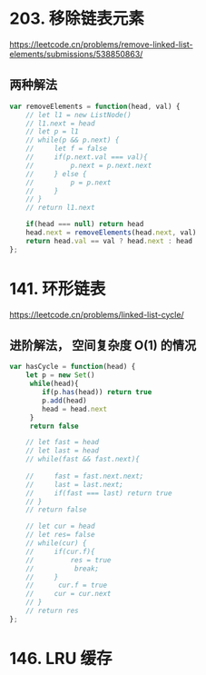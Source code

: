 # 203. 移除链表元素
https://leetcode.cn/problems/remove-linked-list-elements/submissions/538850863/
## 两种解法
```js
var removeElements = function(head, val) {
    // let l1 = new ListNode()
    // l1.next = head
    // let p = l1
    // while(p && p.next) {
    //     let f = false
    //     if(p.next.val === val){
    //         p.next = p.next.next
    //     } else {
    //         p = p.next
    //     }
    // }
    // return l1.next

    if(head === null) return head
    head.next = removeElements(head.next, val)
    return head.val == val ? head.next : head
};
```
# 141. 环形链表
https://leetcode.cn/problems/linked-list-cycle/
## 进阶解法， 空间复杂度 O(1) 的情况

```js
var hasCycle = function(head) {
    let p = new Set()
     while(head){
        if(p.has(head)) return true
        p.add(head)
        head = head.next
     }
     return false

    // let fast = head
    // let last = head
    // while(fast && fast.next){
        
    //     fast = fast.next.next;
    //     last = last.next;
    //     if(fast === last) return true
    // }
    // return false

    // let cur = head
    // let res= false
    // while(cur) {
    //     if(cur.f){
    //         res = true
    //          break;
    //     }
    //      cur.f = true
    //     cur = cur.next
    // }
    // return res
};

```


# 146. LRU 缓存